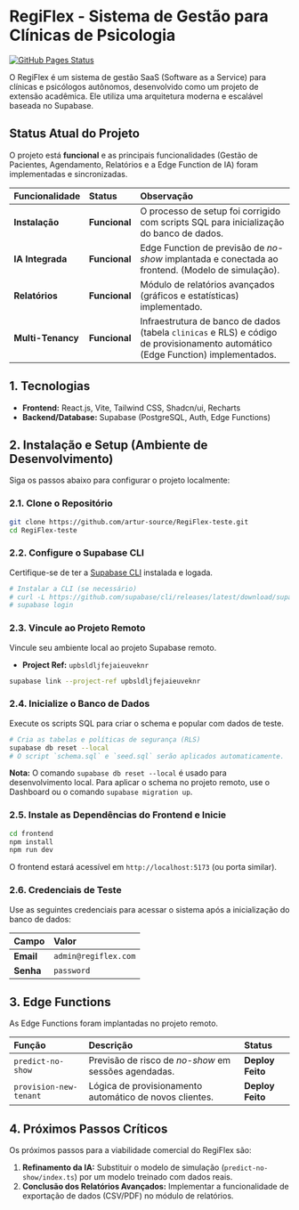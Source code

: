 # RegiFlex - Sistema de Gestão para Clínicas de Psicologia

[![GitHub Pages Status](https://github.com/artur-source/RegiFlex-teste/actions/workflows/pages/pages-build-deployment/badge.svg)](https://artur-source.github.io/RegiFlex-teste/)

O RegiFlex é um sistema de gestão SaaS (Software as a Service) para clínicas e psicólogos autônomos, desenvolvido como um projeto de extensão acadêmica. Ele utiliza uma arquitetura moderna e escalável baseada no Supabase.

## Status Atual do Projeto

O projeto está **funcional** e as principais funcionalidades (Gestão de Pacientes, Agendamento, Relatórios e a Edge Function de IA) foram implementadas e sincronizadas.

| Funcionalidade | Status | Observação |
| :--- | :--- | :--- |
| **Instalação** | **Funcional** | O processo de setup foi corrigido com scripts SQL para inicialização do banco de dados. |
| **IA Integrada** | **Funcional** | Edge Function de previsão de *no-show* implantada e conectada ao frontend. (Modelo de simulação). |
| **Relatórios** | **Funcional** | Módulo de relatórios avançados (gráficos e estatísticas) implementado. |
| **Multi-Tenancy** | **Funcional** | Infraestrutura de banco de dados (tabela `clinicas` e RLS) e código de provisionamento automático (Edge Function) implementados. |

## 1. Tecnologias

- **Frontend:** React.js, Vite, Tailwind CSS, Shadcn/ui, Recharts
- **Backend/Database:** Supabase (PostgreSQL, Auth, Edge Functions)

## 2. Instalação e Setup (Ambiente de Desenvolvimento)

Siga os passos abaixo para configurar o projeto localmente:

### 2.1. Clone o Repositório

```bash
git clone https://github.com/artur-source/RegiFlex-teste.git
cd RegiFlex-teste
```

### 2.2. Configure o Supabase CLI

Certifique-se de ter a [Supabase CLI](https://supabase.com/docs/guides/cli) instalada e logada.

```bash
# Instalar a CLI (se necessário)
# curl -L https://github.com/supabase/cli/releases/latest/download/supabase_linux_amd64.tar.gz | tar -xz && sudo mv supabase /usr/local/bin
# supabase login
```

### 2.3. Vincule ao Projeto Remoto

Vincule seu ambiente local ao projeto Supabase remoto.

- **Project Ref:** `upbsldljfejaieuveknr`

```bash
supabase link --project-ref upbsldljfejaieuveknr
```

### 2.4. Inicialize o Banco de Dados

Execute os scripts SQL para criar o schema e popular com dados de teste.

```bash
# Cria as tabelas e políticas de segurança (RLS)
supabase db reset --local
# O script `schema.sql` e `seed.sql` serão aplicados automaticamente.
```
**Nota:** O comando `supabase db reset --local` é usado para desenvolvimento local. Para aplicar o schema no projeto remoto, use o Dashboard ou o comando `supabase migration up`.

### 2.5. Instale as Dependências do Frontend e Inicie

```bash
cd frontend
npm install
npm run dev
```

O frontend estará acessível em `http://localhost:5173` (ou porta similar).

### 2.6. Credenciais de Teste

Use as seguintes credenciais para acessar o sistema após a inicialização do banco de dados:

| Campo | Valor |
| :--- | :--- |
| **Email** | `admin@regiflex.com` |
| **Senha** | `password` |

## 3. Edge Functions

As Edge Functions foram implantadas no projeto remoto.

| Função | Descrição | Status |
| :--- | :--- | :--- |
| `predict-no-show` | Previsão de risco de *no-show* em sessões agendadas. | **Deploy Feito** |
| `provision-new-tenant` | Lógica de provisionamento automático de novos clientes. | **Deploy Feito** |

## 4. Próximos Passos Críticos

Os próximos passos para a viabilidade comercial do RegiFlex são:

1.  **Refinamento da IA:** Substituir o modelo de simulação (`predict-no-show/index.ts`) por um modelo treinado com dados reais.
2.  **Conclusão dos Relatórios Avançados:** Implementar a funcionalidade de exportação de dados (CSV/PDF) no módulo de relatórios.
